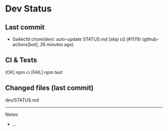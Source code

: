 # Dev Status

## Last commit
- 0a4ecfd chore(dev): auto-update STATUS.md [skip ci] (#1179) (github-actions[bot], 26 minutes ago)
## CI & Tests
[OK] npm ci
[FAIL] npm test

## Changed files (last commit)
dev/STATUS.md

---
Notes:
- ...
